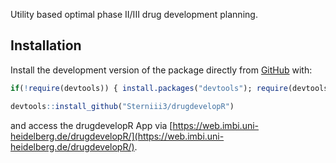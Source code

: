 Utility based optimal phase II/III drug development planning.

## Installation

Install the development version of the package directly from [GitHub](https://github.com/) with:

```r
if(!require(devtools)) { install.packages("devtools"); require(devtools)} 

devtools::install_github("Sterniii3/drugdevelopR")
````
and access the drugdevelopR App via [https://web.imbi.uni-heidelberg.de/drugdevelopR/](https://web.imbi.uni-heidelberg.de/drugdevelopR/).

